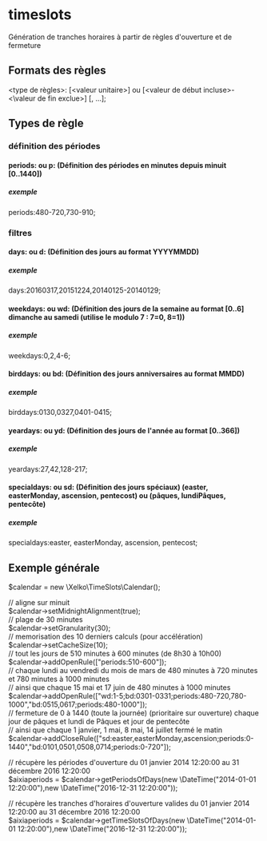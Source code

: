 # timeslots
Génération de tranches horaires à partir de règles d'ouverture et de fermeture

## Formats des règles
  \<type de règles\>: [\<valeur unitaire\>] ou [\<valeur de début incluse\>-<\valeur de fin exclue\>] [, ...];

## Types de règle

### définition des périodes

#### periods: ou p: (Définition des périodes en minutes depuis minuit [0..1440])
##### exemple
  periods:480-720,730-910;
  
### filtres

#### days: ou d: (Définition des jours au format YYYYMMDD)
##### exemple
  days:20160317,20151224,20140125-20140129;
  
#### weekdays: ou wd: (Définition des jours de la semaine au format [0..6] dimanche au samedi (utilise le modulo 7 : 7=0, 8=1))
##### exemple
  weekdays:0,2,4-6;
  
#### birddays: ou bd: (Définition des jours anniversaires au format MMDD)
##### exemple
  birddays:0130,0327,0401-0415;
  
#### yeardays: ou yd: (Définition des jours de l'année au format [0..366])
##### exemple
  yeardays:27,42,128-217;
  
#### specialdays: ou sd: (Définition des jours spéciaux) (easter, easterMonday, ascension, pentecost) ou (pâques, lundiPâques, pentecôte)
##### exemple
  specialdays:easter, easterMonday, ascension, pentecost;
  
## Exemple générale

$calendar = new \Xelko\TimeSlots\Calendar();  
  
// aligne sur minuit  
$calendar->setMidnightAlignment(true);  
// plage de 30 minutes  
$calendar->setGranularity(30);  
// memorisation des 10 derniers calculs (pour accélération)  
$calendar->setCacheSize(10);  
// tout les jours de 510 minutes à 600 minutes (de 8h30 à 10h00)  
$calendar->addOpenRule(["periods:510-600"]);  
// chaque lundi au vendredi du mois de mars de 480 minutes à 720 minutes et 780 minutes à 1000 minutes   
// ainsi que chaque 15 mai et 17 juin de 480 minutes à 1000 minutes   
$calendar->addOpenRule(["wd:1-5;bd:0301-0331;periods:480-720,780-1000","bd:0515,0617;periods:480-1000"]);   
// fermeture de 0 à 1440 (toute la journée) (prioritaire sur ouverture) chaque jour de pâques et lundi de Pâques et jour de pentecôte  
// ainsi que chaque 1 janvier, 1 mai, 8 mai, 14 juillet fermé le matin  
$calendar->addCloseRule(["sd:easter,easterMonday,ascension;periods:0-1440","bd:0101,0501,0508,0714;periods:0-720"]);  
    
// récupère les périodes d'ouverture du 01 janvier 2014 12:20:00 au 31 décembre 2016 12:20:00  
$aixiaperiods = $calendar->getPeriodsOfDays(new \DateTime("2014-01-01 12:20:00"),new \DateTime("2016-12-31  12:20:00"));    
    
// récupère les tranches d'horaires d'ouverture valides du 01 janvier 2014  12:20:00 au 31 décembre 2016  12:20:00     
$aixiaperiods = $calendar->getTimeSlotsOfDays(new \DateTime("2014-01-01  12:20:00"),new \DateTime("2016-12-31 12:20:00"));      

